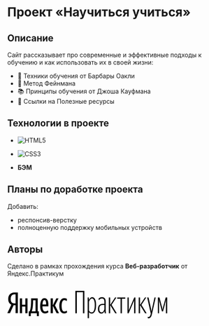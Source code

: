 # Проект «Научиться учиться»

## Описание

Сайт рассказывает про современные и эффективные подходы к обучению и как использовать их в своей жизни:
+ 🔖 Техники обучения от Барбары Оакли
+ 🧘 Метод Фейнмана
+ 📚 Принципы обучения от Джоша Кауфмана
+ 🦋 Ссылки на Полезные ресурсы

## Технологии в проекте

+ ![HTML5](https://img.shields.io/badge/html5-%23E34F26.svg?style=for-the-badge&logo=html5&logoColor=white)

+ ![CSS3](https://img.shields.io/badge/css3-%231572B6.svg?style=for-the-badge&logo=css3&logoColor=white)

 + **БЭМ**

## Планы по доработке проекта

Добавить: 
+ респонсив-верстку
+ полноценную поддержку мобильных устройств

## Авторы

Сделано в рамках прохождения курса **Веб-разработчик** от Яндекс.Практикум 

##
 ![Яндекс.Практикум ](./images/logo.svg) 